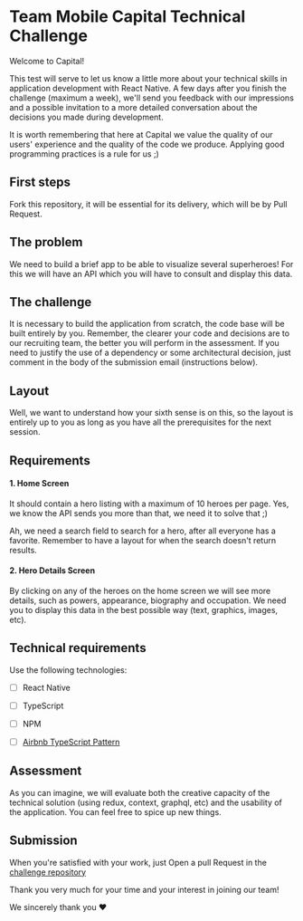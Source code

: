 # Team Mobile Capital Technical Challenge

Welcome to Capital!

This test will serve to let us know a little more about your technical skills in application development with React Native. A few days after you finish the challenge (maximum a week), we'll send you feedback with our impressions and a possible invitation to a more detailed conversation about the decisions you made during development.

It is worth remembering that here at Capital we value the quality of our users' experience and the quality of the code we produce. Applying good programming practices is a rule for us ;)

## First steps

Fork this repository, it will be essential for its delivery, which will be by Pull Request.

## The problem

We need to build a brief app to be able to visualize several superheroes! For this we will have an API which you will have to consult and display this data.

## The challenge

It is necessary to build the application from scratch, the code base will be built entirely by you. Remember, the clearer your code and decisions are to our recruiting team, the better you will perform in the assessment. If you need to justify the use of a dependency or some architectural decision, just comment in the body of the submission email (instructions below).

## Layout

Well, we want to understand how your sixth sense is on this, so the layout is entirely up to you as long as you have all the prerequisites for the next session.

## Requirements

#### 1. Home Screen

It should contain a hero listing with a maximum of 10 heroes per page. Yes, we know the API sends you more than that, we need it to solve that ;)

Ah, we need a search field to search for a hero, after all everyone has a favorite. Remember to have a layout for when the search doesn't return results.

#### 2. Hero Details Screen

By clicking on any of the heroes on the home screen we will see more details, such as powers, appearance, biography and occupation. We need you to display this data in the best possible way (text, graphics, images, etc).

## Technical requirements

Use the following technologies:

 - [ ] React Native
 - [ ] TypeScript
 - [ ] NPM
 - [ ] [Airbnb TypeScript Pattern](https://www.npmjs.com/package/eslint-config-airbnb-typescript)


## Assessment

As you can imagine, we will evaluate both the creative capacity of the technical solution (using redux, context, graphql, etc) and the usability of the application. You can feel free to spice up new things.

## Submission

When you're satisfied with your work, just Open a pull Request in the [challenge repository](https://github.com/capitual/mobile-challenge)


Thank you very much for your time and your interest in joining our team!

We sincerely thank you ❤️
